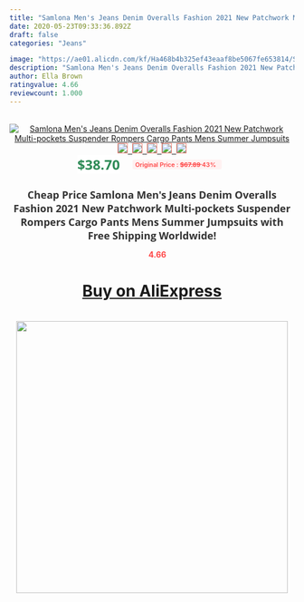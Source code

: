 ```yaml
---
title: "Samlona Men's Jeans Denim Overalls Fashion 2021 New Patchwork Multi-pockets Suspender Rompers Cargo Pants Mens Summer Jumpsuits"
date: 2020-05-23T09:33:36.892Z
draft: false
categories: "Jeans"

image: "https://ae01.alicdn.com/kf/Ha468b4b325ef43eaaf8be5067fe653814/Samlona-Men-s-Jeans-Denim-Overalls-Fashion-2021-New-Patchwork-Multi-pockets-Suspender-Rompers-Cargo-Pants.jpg"
description: "Samlona Men's Jeans Denim Overalls Fashion 2021 New Patchwork Multi-pockets Suspender Rompers Cargo Pants Mens Summer Jumpsuits"
author: Ella Brown
ratingvalue: 4.66
reviewcount: 1.000
---
```

<br>
<div style="text-align: center;">
<a href="https://s.click.aliexpress.com/e/_AoWLBJ" target="_blank" rel="nofollow noopener noreferrer"><img alt="Samlona Men's Jeans Denim Overalls Fashion 2021 New Patchwork Multi-pockets Suspender Rompers Cargo Pants Mens Summer Jumpsuits" class="magnifier-image" src="https://ae01.alicdn.com/kf/Ha468b4b325ef43eaaf8be5067fe653814/Samlona-Men-s-Jeans-Denim-Overalls-Fashion-2021-New-Patchwork-Multi-pockets-Suspender-Rompers-Cargo-Pants.jpg_640x640.jpg">
<br>
<img style="border:1px solid salmon" src="https://ae01.alicdn.com/kf/Ha468b4b325ef43eaaf8be5067fe653814/Samlona-Men-s-Jeans-Denim-Overalls-Fashion-2021-New-Patchwork-Multi-pockets-Suspender-Rompers-Cargo-Pants.jpg_120x120.jpg">&nbsp;&nbsp;<img style="border:1px solid salmon" src="https://ae01.alicdn.com/kf/Hb9cd040900884e0b8f52ec7c73bd2b3f2/Samlona-Men-s-Jeans-Denim-Overalls-Fashion-2021-New-Patchwork-Multi-pockets-Suspender-Rompers-Cargo-Pants.jpg_120x120.jpg">&nbsp;&nbsp;<img style="border:1px solid salmon" src="https://ae01.alicdn.com/kf/H1611a2ed25544f0b87f1b68c1995b559Q/Samlona-Men-s-Jeans-Denim-Overalls-Fashion-2021-New-Patchwork-Multi-pockets-Suspender-Rompers-Cargo-Pants.jpg_120x120.jpg">&nbsp;&nbsp;<img style="border:1px solid salmon" src="https://ae01.alicdn.com/kf/H0b15453cadac4f0a9150ced3231e34dbi/Samlona-Men-s-Jeans-Denim-Overalls-Fashion-2021-New-Patchwork-Multi-pockets-Suspender-Rompers-Cargo-Pants.jpg_120x120.jpg">&nbsp;&nbsp;<img style="border:1px solid salmon" src="https://ae01.alicdn.com/kf/H60d79f7ae89a451988c4f08ff5ed2dfeH/Samlona-Men-s-Jeans-Denim-Overalls-Fashion-2021-New-Patchwork-Multi-pockets-Suspender-Rompers-Cargo-Pants.jpg_120x120.jpg"></a></div><br0>
<div style="text-align: center;"><span style="background-color: white; border: 0px; box-sizing: border-box; color: seagreen; display: inline-block; font-family: &quot;open sans&quot; , &quot;arial&quot; , &quot;helvetica&quot; , sans-serif , &quot;heiti&quot;; font-size: 24px; font-stretch: inherit; font-weight: 700; line-height: inherit; margin: 0px 10px 0px 0px; padding: 0px; vertical-align: middle;">$38.70 </span>
<span style="background: rgb(255 , 241 , 241); border-radius: 3px; border: 0px; box-sizing: border-box; color: #ff4747; display: inline-block; font-family: inherit; font-size: 12px; font-stretch: inherit; font-style: inherit; font-variant: inherit; font-weight: 600; line-height: inherit; margin: 0px; padding: 2px 5px; transform: scale(0.9); vertical-align: middle;">Original Price : <b style="text-decoration: line-through;">$67.89 </b> 43%&nbsp;&nbsp;</span></div>
<h1 style="color: #333333; display: inline-block; font-family: &quot;open sans&quot; , &quot;arial&quot; , &quot;helvetica&quot; , sans-serif , &quot;heiti&quot;; font-size: 18px; font-stretch: inherit; font-weight: 700; text-align: center;">Cheap Price Samlona Men's Jeans Denim Overalls Fashion 2021 New Patchwork Multi-pockets Suspender Rompers Cargo Pants Mens Summer Jumpsuits with Free Shipping Worldwide!</h1>
<div style="color: #ff4747; text-align: center;">
<img src="https://4.bp.blogspot.com/-M0ZcTcb-5uY/XleCXlxnR4I/AAAAAAAAAEc/OrjgMkXV1oMQFaCRZj5HQwOCBcu3w1FegCPcBGAYYCw/s1600/star.png" style="height: 15px;">&nbsp;<b>4.66</b></div>
<div class="button_cont" align="center"><a class="buynow_a" href="https://s.click.aliexpress.com/e/_AoWLBJ" target="_blank" rel="nofollow noopener noreferrer"><H1>Buy on AliExpress</H1></a></div><br>
<div class="separator" style="clear: both; text-align: center;">
<img src="https://lh3.googleusercontent.com/-pTy5HemUv9M/XlePHvY0dAI/AAAAAAAAAE4/0nX5iRUoIWY8eMW9Dpxeirr157OZliDIgCLcBGAsYHQ/s1600/badge.gif" width="480">
</div>
